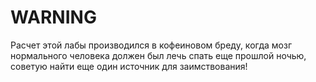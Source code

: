 # WARNING

Расчет этой лабы производился в кофеиновом бреду, когда мозг нормального человека должен был лечь спать еще прошлой ночью, советую найти еще один источник для заимствования!